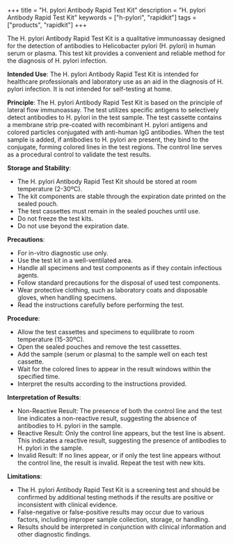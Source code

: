 +++
title = "H. pylori Antibody Rapid Test Kit"
description = "H. pylori Antibody Rapid Test Kit"
keywords = ["h-pylori", "rapidkit"]
tags = ["products", "rapidkit"]
+++

The H. pylori Antibody Rapid Test Kit is a qualitative immunoassay designed for the detection of antibodies to Helicobacter pylori (H. pylori) in human serum or plasma. This test kit provides a convenient and reliable method for the diagnosis of H. pylori infection.

**Intended Use**: The H. pylori Antibody Rapid Test Kit is intended for healthcare professionals and laboratory use as an aid in the diagnosis of H. pylori infection. It is not intended for self-testing at home.

**Principle**: The H. pylori Antibody Rapid Test Kit is based on the principle of lateral flow immunoassay. The test utilizes specific antigens to selectively detect antibodies to H. pylori in the test sample. The test cassette contains a membrane strip pre-coated with recombinant H. pylori antigens and colored particles conjugated with anti-human IgG antibodies. When the test sample is added, if antibodies to H. pylori are present, they bind to the conjugate, forming colored lines in the test regions. The control line serves as a procedural control to validate the test results.

**Storage and Stability**:
- The H. pylori Antibody Rapid Test Kit should be stored at room temperature (2-30ºC).
- The kit components are stable through the expiration date printed on the sealed pouch.
- The test cassettes must remain in the sealed pouches until use.
- Do not freeze the test kits.
- Do not use beyond the expiration date.

**Precautions**:
- For in-vitro diagnostic use only.
- Use the test kit in a well-ventilated area.
- Handle all specimens and test components as if they contain infectious agents.
- Follow standard precautions for the disposal of used test components.
- Wear protective clothing, such as laboratory coats and disposable gloves, when handling specimens.
- Read the instructions carefully before performing the test.

**Procedure**:
- Allow the test cassettes and specimens to equilibrate to room temperature (15-30ºC).
- Open the sealed pouches and remove the test cassettes.
- Add the sample (serum or plasma) to the sample well on each test cassette.
- Wait for the colored lines to appear in the result windows within the specified time.
- Interpret the results according to the instructions provided.

**Interpretation of Results**:
- Non-Reactive Result: The presence of both the control line and the test line indicates a non-reactive result, suggesting the absence of antibodies to H. pylori in the sample.
- Reactive Result: Only the control line appears, but the test line is absent. This indicates a reactive result, suggesting the presence of antibodies to H. pylori in the sample.
- Invalid Result: If no lines appear, or if only the test line appears without the control line, the result is invalid. Repeat the test with new kits.

**Limitations**:
- The H. pylori Antibody Rapid Test Kit is a screening test and should be confirmed by additional testing methods if the results are positive or inconsistent with clinical evidence.
- False-negative or false-positive results may occur due to various factors, including improper sample collection, storage, or handling.
- Results should be interpreted in conjunction with clinical information and other diagnostic findings.

